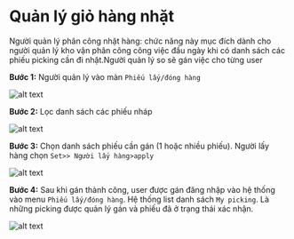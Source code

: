 # Quản lý giỏ hàng nhặt
Người quản lý phân công nhặt hàng: chức năng này mục đích dành cho người quản lý kho vận phân công công việc đầu ngày khi có danh sách các phiếu picking cần đi nhặt.Người quản lý so sẽ gán việc cho từng user

**Bước 1:** Người quản lý vào màn ```Phiếu lấy/đóng hàng```

![alt text](./khovan/1image-6.png)

**Bước 2:** Lọc danh sách các phiếu nháp

![alt text](./khovan/1image-3.png)

**Bước 3:** Chọn danh sách phiếu cần gán (1 hoặc nhiều phiếu). Người lấy hàng chọn ```Set>> Người lấy hàng>apply```

![alt text](./khovan/1image-4.png)

**Bước 4:** Sau khi gán thành công, user được gán đăng nhập vào hệ thống vào menu  ```Phiếu lấy/đóng hàng```. Hệ thống list danh sách  ```My picking```. Là những picking được quản lý gán và phiếu đã ở trạng thái xác nhận.

![alt text](./khovan/1image-5.png)




